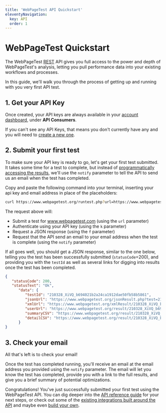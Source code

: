 ```yaml
---
title: 'WebPageTest API Quickstart'
eleventyNavigation:
  key: API
  order: 1
---
```

# WebPageTest Quickstart
The WebPageTest [REST](https://en.wikipedia.org/wiki/Representational_state_transfer) API gives you full access to the power and depth of WebPageTest's analysis, letting you pull performance data into your existing workflows and processes.

In this guide, we'll walk you through the process of getting up and running with you very first API test.

## 1. Get your API Key

Once created, your API keys are always available in your [account dashboard](https://app.webpagetest.org/ui/wpt/myAccount), under **API Consumers**.

If you can't see any API Keys, that means you don't currently have any and you will need to [create a new one](/api/keys/#obtaining-your-keys).

## 2. Submit your first test
To make sure your API key is ready to go, let's get your first test submitted. It takes some time for a test to complete, but instead of [programmatically accessing the results](/api/reference/#getting-test-results), we'll use the `notify` parameter to tell the API to send us an email when the test has completed.

Copy and paste the following command into your terminal, inserting your api key and email address in place of the placeholders:

```bash
curl https://www.webpagetest.org/runtest.php?url=https://www.webpagetest.org&k={YOUR_API_KEY}&f=json&notify={YOUR_EMAIL}
```

The request above will:

- Submit a test for www.webpagetest.com (using the `url` parameter)
- Authenticate using your API key (using the `k` parameter)
- Request a JSON response (using the `f` parameter)
- Request that the API send an email to your email address when the test is complete (using the `notify` parameter)

If all goes well, you should get a JSON response, similar to the one below, telling you the test has been successfully submitted (`statusCode`=200), and providing you with the `testId` as well as several links for digging into results once the test has been completed.

```json
{
   "statusCode": 200,
   "statusText": "Ok",
      "data": {
         "testId": "210328_XiVQ_b694021b2a24ca1912dae50fb58b5861",
         "jsonUrl": "https://www.webpagetest.org/jsonResult.php?test=210328_XiVQ_b694021b2a24ca1912dae50fb58b5861",
         "xmlUrl": "https://www.webpagetest.org/xmlResult/210328_XiVQ_b694021b2a24ca1912dae50fb58b5861/",
         "userUrl": "https://www.webpagetest.org/result/210328_XiVQ_b694021b2a24ca1912dae50fb58b5861/",
         "summaryCSV": "https://www.webpagetest.org/result/210328_XiVQ_b694021b2a24ca1912dae50fb58b5861/page_data.csv",
         "detailCSV": "https://www.webpagetest.org/result/210328_XiVQ_b694021b2a24ca1912dae50fb58b5861/requests.csv"
      }
}
```

## 3. Check your email
All that's left is to check your email!

Once the test has completed running, you'll receive an email at the email address you provided using the `notify` parameter. The email will let you know the test has completed, provide you with a link to the full results, and give you a brief summary of potential optimizations.

Congratulations! You've just successfully submitted your first test using the WebPageTest API. You can dig deeper into the [API reference guide](/api/reference/) for your next steps, or check out some of the [existing integrations built around the API](/api/integrations/) and maybe even [build your own](/api/integrations/#officially-supported-integrations).
